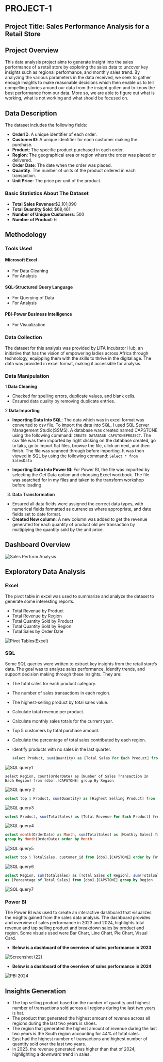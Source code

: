 # PROJECT-1

## Project Title: Sales Performance Analysis for a Retail Store

## Project Overview
This data analysis project aims to generate insight into the sales performance of a retail store by exploring the sales data to uncover key insights such as regional performance, and monthly sales trend. By analyzing the various parameters in the data received, we seek to  gather enough insights to make reasonable decisions which then enable us to tell compelling stories around our data from the insight gotten and to know the best performance from our data. More so, we are able to figure out what is working, what is not working and what should be focused on.

## Data Description
The dataset includes the following fields:
- **OrderID**: A unique identifier of each order.
- **CustomerID**: A unique identifier for each customer making the purchase.
- **Product**: The specific product purchased in each order.
- **Region**: The geographical area or region where the order was placed or delivered.
- **Order Date**: The date when the order was placed.
- **Quantity**: The number of units of the product ordered in each transaction. 
- **Unit Price**: The price per unit of the product.

 ### Basic Statistics About The Dataset
- **Total Sales Revenue**:$2,101,090
- **Total Quantity Sold**: $68,461
- **Number of Unique Customers**: 500
- **Number of Product**: 6

## Methodology
### Tools Used
#### Microsoft Excel
- For Data Cleaning
- For Analysis 

#### SQL-Structured Query Language
- For Querying of Data
- For Analysis

#### PBI-Power Business Intelligence
- For Visualization

### Data Collection
The dataset for this analysis was provided by LITA Incubator Hub, an initiative that has the vision of empowering ladies across Africa through technology, equipping them with the skills to thrive in the digital age. The data was provided in excel format, making it accessible for analysis.

### Data Manipulation
1 **Data Cleaning**
- Checked for spelling errors, duplicate values, and blank cells.
- Ensured data quality by removing duplicate entries.

2 **Data Importing**
- **Importing Data Into SQL**: The data which was in excel format was converted to csv file. To import the data into SQL, I used SQL Server Management Studio(SSMS). A database was created named CAPSTONE using the following command: ```CREATE DATABASE CAPSTONEPROJECT```.
The csv file was then imported by right clicking on the database created, go to taks, go to import flat files, browse the file, click on next, and then finish. The file was scanned through before importing. It was then viewed in SQL by using the following command: ```Select * from SalesData```

- **Importing Data Into Power BI**: For Power  BI, the file was imported by selecting the Get Data option and choosing Excel workbook. The file was searched for in my files and taken to the transform workshop before loading.
      
3. **Data Transformation**
- Ensured all data fields were assigned the correct data types, with numerical fields formatted as currencies where appropriate, and date fields set to date format.
- **Created New column**: A new column was added to get the revenue generated for each quantity of product old per transaction by multiplying the quantity sold by the unit price.

 ## Dashboard Overview
![Sales Perform Analysis](https://github.com/user-attachments/assets/8ff8b134-9f78-4b49-9884-f4aecacc6a8f)

## Exploratory Data Analysis 

### Excel
The pivot table in excel was used to summarize and analyze the dataset to generate some interesting reports.
- Total Revenue  by Product
- Total Revenue by Region
- Total Quantity Sold by Product
- Total Quantity Sold by Region
- Total Sales by Order Date
  
![Pivot Tables(Excel)](https://github.com/user-attachments/assets/97057a46-9aef-4fc1-b8e4-648aef41f043)

### SQL
Some SQL queries were written to extract key insights from the retail store’s data. The goal was to analyze sales performance, identify trends, and support decision making through these insights. They are:
- The total sales for each product category.
- The number of sales transactions in each region.
- The highest-selling product by total sales value. 
- Calculate total revenue per product. 
- Calculate monthly sales totals for the current year. 
- Top 5 customers by total purchase amount. 
- Calculate the percentage of total sales contributed by each region. 
- Identify products with no sales in the last quarter.
  
  ```SQL
  select Product, sum(Quantity) as [Total Sales For Each Product] from [dbo].[CAPSTONE] group By Product

![SQL query1](https://github.com/user-attachments/assets/3a193074-d5e8-493e-9776-800113cf94aa)

```
select Region, count(OrderDate) as [Number of Sales Transaction In Each Region] from [dbo].[CAPSTONE] group By Region
```
![SQL query 2](https://github.com/user-attachments/assets/3add88e1-02cd-4c74-ad63-a284c12e1895)

  ```SQL
  select top 1 Product, sum(Quantity) as [Highest Selling Product] from [dbo].[CAPSTONE] group By Product
```
![SQL query3](https://github.com/user-attachments/assets/fad897b1-d211-4820-bbe7-31bedd2b0ed7)

```SQL
select Product, sum(TotalSales) as [Total Revenue For Each Product] from [dbo].[CAPSTONE] group By Product
```
![SQL query4](https://github.com/user-attachments/assets/9ab0f988-5572-46ec-b704-16eabf091661)

  ```SQL
  select month(OrderDate) as Month, sum(TotalSales) as [Monthly Sales] from [dbo].[CAPSTONE] where year(OrderDate)='2024' 
group by Month(OrderDate) order by Month
```
![SQL query5](https://github.com/user-attachments/assets/b39b2e06-f46c-4df2-868b-2cf7b91b480a)

```SQL
select top 5 TotalSales, customer_id from [dbo].[CAPSTONE] order by TotalSales desc
```
![SQL query6](https://github.com/user-attachments/assets/2fcbbccb-460e-40f0-ad27-1952d4463293)

  ```SQL
  select Region, sum(totalsales) as [Total Sales of Region], sum(TotalSales)*1.0/(select sum(TotalSales) from [dbo].[CAPSTONE]) *100 
as [Percentage of Total Sales] from [dbo].[CAPSTONE] group by Region
```
![SQL query7](https://github.com/user-attachments/assets/b82620e0-50f0-4422-8b7b-84fe641248e8)

### Power BI
The Power BI was used to create an interactive dashboard that visualizes the nsights gained from the sales data analysis. The dashboard provides and overview of sales performance in 2023 and 2024, highlights total revenue and top selling product and breakdown sales by product and region. Some visuals used were Bar Chart, Line Chart, Pie Chart, Visual Card.

- **Below is a dashboard of the overview of sales performance in 2023**
  
![Screenshot (22)](https://github.com/user-attachments/assets/0b01397f-b263-4b5e-a2e4-49cf204c6ed9)

- **Below is a dashboard of the overview of sales performance in 2024**
  
![PBI 2024](https://github.com/user-attachments/assets/e5363129-c670-4046-a592-86f34bb724ba)



##  Insights Generation
- The top selling product based on the number of quantity and highest number of transactions sold across all regions during the last two years is hat.
- The product that generated the highest amount of revenue across all regions during the last two years is shoes.
- The region that generated the highest amount of revenue during the last two years is the South region accounting for 44% of total sales. 
- East had the highest number of transactions and highest number of quantity sold over the last two years.
- In 2023, the revenue generated was higher than that of 2024, highlighting a downward trend in sales.

